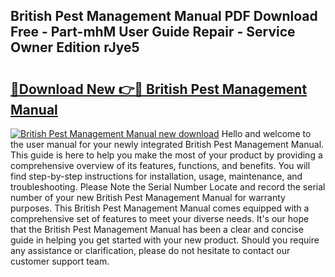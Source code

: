 ## British Pest Management Manual PDF Download Free - Part-mhM User Guide Repair - Service Owner Edition rJye5

# <h2><a href="http://cf20543.oget.top/?id=British+Pest+Management+Manual">🔗Download New 👉🔴 British Pest Management Manual</a></h2>

[![British Pest Management Manual new download](https://i.imgur.com/5g1atiW.png)](http://cf20543.oget.top/?id=British+Pest+Management+Manual)
Hello and welcome to the user manual for your newly integrated British Pest Management Manual. This guide is here to help you make the most of your product by providing a comprehensive overview of its features, functions, and benefits. You will find step-by-step instructions for installation, usage, maintenance, and troubleshooting. Please Note the Serial Number Locate and record the serial number of your new British Pest Management Manual for warranty purposes. This British Pest Management Manual comes equipped with a comprehensive set of features to meet your diverse needs. It's our hope that the British Pest Management Manual has been a clear and concise guide in helping you get started with your new product. Should you require any assistance or clarification, please do not hesitate to contact our customer support team.

